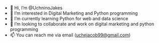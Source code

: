 - 👋 Hi, I’m @UchninoJakes
- 👀 I’m interested in Digital Marketing and Python programming
- 🌱 I’m currently learning Python for web and data science
- 💞️ I’m looking to collaborate and work on digital marketing and python programming
- 📫 You can reach me via email (uchejacob99@gmail.com)

<!---
UchninoJakes/UchninoJakes is a ✨ special ✨ repository because its `README.md` (this file) appears on your GitHub profile.
You can click the Preview link to take a look at your changes.
--->

